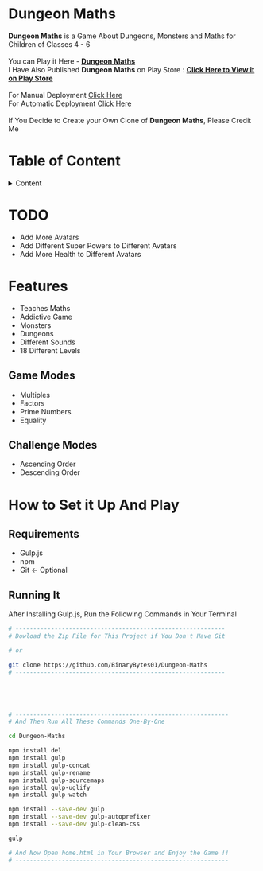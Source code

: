 # Dungeon Maths

**Dungeon Maths** is a Game About Dungeons, Monsters and Maths for Children of Classes 4 - 6<br />
<br />
You can Play it Here - <a href="https://dungeon-maths.herokuapp.com/"><strong>Dungeon Maths</strong></a><br />
I Have Also Published **Dungeon Maths** on Play Store : <a href="https://play.google.com/store/apps/details?id=com.binarybytes.dungeonmaths"><strong>Click Here to View it on Play Store</strong></a><br />
<br />
For Manual Deployment <a href="/Manual-Deployment.md">Click Here</a><br />
For Automatic Deployment <a href="/Automatic-Deployment.md">Click Here</a><br />
<br />
If You Decide to Create your Own Clone of **Dungeon Maths**, Please Credit Me

# Table of Content

<details>
<summary>Content</summary><br />
  
<details>

<summary>TODO</summary>
<br />

<a href="#todo">TODO</a>

</details>

<details>
<summary>Features</summary>
<br />

<a href="#game-modes">Game Modes</a><br />
<a href="#challenge-modes">Challenge Modes</a>

</details>

<details>

<summary>How to Set it Up And Play</summary>
<br />

<a href="#system-requirements">System Requirements</a><br />
<a href="#running-it">Running It</a>

</details>

</details>

# TODO

- Add More Avatars
- Add Different Super Powers to Different Avatars
- Add More Health to Different Avatars

# Features

- Teaches Maths
- Addictive Game
- Monsters
- Dungeons
- Different Sounds<br />
- 18 Different Levels

## Game Modes

- Multiples
- Factors
- Prime Numbers
- Equality

## Challenge Modes

- Ascending Order
- Descending Order

# How to Set it Up And Play

## Requirements

- Gulp.js
- npm
- Git <- Optional

## Running It

After Installing Gulp.js, Run the Following Commands in Your Terminal

```bash
# -----------------------------------------------------------
# Dowload the Zip File for This Project if You Don't Have Git

# or

git clone https://github.com/BinaryBytes01/Dungeon-Maths
# -----------------------------------------------------------





# ------------------------------------------------------------
# And Then Run All These Commands One-By-One

cd Dungeon-Maths

npm install del
npm install gulp
npm install gulp-concat
npm install gulp-rename
npm install gulp-sourcemaps
npm install gulp-uglify
npm install gulp-watch

npm install --save-dev gulp
npm install --save-dev gulp-autoprefixer
npm install --save-dev gulp-clean-css

gulp

# And Now Open home.html in Your Browser and Enjoy the Game !!
# ------------------------------------------------------------
```
